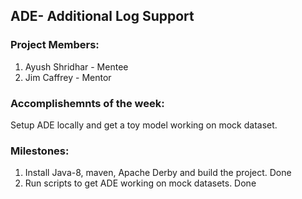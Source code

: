 ## ADE- Additional Log Support

### Project Members:

1. Ayush Shridhar - Mentee
2. Jim Caffrey - Mentor

### Accomplishemnts of the week:

Setup ADE locally and get a toy model working on mock dataset.

### Milestones:

1. Install Java-8, maven, Apache Derby and build the project. Done
2. Run scripts to get ADE working on mock datasets. Done

